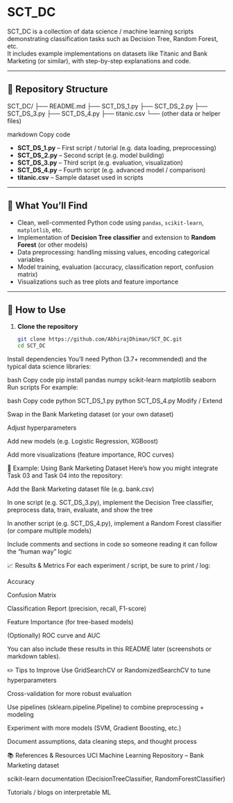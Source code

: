 # SCT_DC

SCT_DC is a collection of data science / machine learning scripts demonstrating classification tasks such as Decision Tree, Random Forest, etc.  
It includes example implementations on datasets like Titanic and Bank Marketing (or similar), with step-by-step explanations and code.

---

## 📂 Repository Structure

SCT_DC/
├── README.md
├── SCT_DS_1.py
├── SCT_DS_2.py
├── SCT_DS_3.py
├── SCT_DS_4.py
├── titanic.csv
└── (other data or helper files)

markdown
Copy code

- **SCT_DS_1.py** – First script / tutorial (e.g. data loading, preprocessing)  
- **SCT_DS_2.py** – Second script (e.g. model building)  
- **SCT_DS_3.py** – Third script (e.g. evaluation, visualization)  
- **SCT_DS_4.py** – Fourth script (e.g. advanced model / comparison)  
- **titanic.csv** – Sample dataset used in scripts  

---

## 🧠 What You’ll Find

- Clean, well-commented Python code using `pandas`, `scikit-learn`, `matplotlib`, etc.  
- Implementation of **Decision Tree classifier** and extension to **Random Forest** (or other models)  
- Data preprocessing: handling missing values, encoding categorical variables  
- Model training, evaluation (accuracy, classification report, confusion matrix)  
- Visualizations such as tree plots and feature importance  

---

## 🚀 How to Use

1. **Clone the repository**  
   ```bash
   git clone https://github.com/AbhirajDhiman/SCT_DC.git
   cd SCT_DC
Install dependencies
You’ll need Python (3.7+ recommended) and the typical data science libraries:

bash
Copy code
pip install pandas numpy scikit-learn matplotlib seaborn
Run scripts
For example:

bash
Copy code
python SCT_DS_1.py
python SCT_DS_4.py
Modify / Extend

Swap in the Bank Marketing dataset (or your own dataset)

Adjust hyperparameters

Add new models (e.g. Logistic Regression, XGBoost)

Add more visualizations (feature importance, ROC curves)

📄 Example: Using Bank Marketing Dataset
Here’s how you might integrate Task 03 and Task 04 into the repository:

Add the Bank Marketing dataset file (e.g. bank.csv)

In one script (e.g. SCT_DS_3.py), implement the Decision Tree classifier, preprocess data, train, evaluate, and show the tree

In another script (e.g. SCT_DS_4.py), implement a Random Forest classifier (or compare multiple models)

Include comments and sections in code so someone reading it can follow the “human way” logic

📈 Results & Metrics
For each experiment / script, be sure to print / log:

Accuracy

Confusion Matrix

Classification Report (precision, recall, F1-score)

Feature Importance (for tree-based models)

(Optionally) ROC curve and AUC

You can also include these results in this README later (screenshots or markdown tables).

✏️ Tips to Improve
Use GridSearchCV or RandomizedSearchCV to tune hyperparameters

Cross-validation for more robust evaluation

Use pipelines (sklearn.pipeline.Pipeline) to combine preprocessing + modeling

Experiment with more models (SVM, Gradient Boosting, etc.)

Document assumptions, data cleaning steps, and thought process

📚 References & Resources
UCI Machine Learning Repository – Bank Marketing dataset

scikit-learn documentation (DecisionTreeClassifier, RandomForestClassifier)

Tutorials / blogs on interpretable ML

